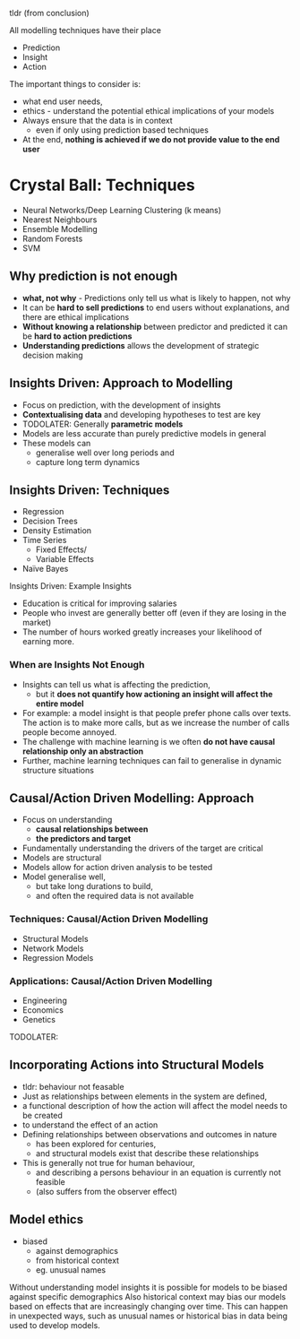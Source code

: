 
tldr (from conclusion)

All modelling techniques have their place 
- Prediction
- Insight
- Action

The important things to consider is:
- what end user needs, 
- ethics - understand the potential ethical implications of your models
- Always ensure that the data is in context 
  - even if only using prediction based techniques
- At the end, **nothing is achieved if we do not provide value to the end user**

# Crystal Ball: Techniques
- Neural Networks/Deep Learning Clustering (k means)
- Nearest Neighbours
- Ensemble Modelling
- Random Forests 
- SVM

## Why prediction is not enough

- **what, not why** - Predictions only tell us what is likely to happen, not why
- It can be **hard to sell predictions** to end users without explanations, and there are ethical implications
- **Without knowing a relationship** between predictor and predicted it can be **hard to action predictions**
- **Understanding predictions** allows the development of strategic decision making

## Insights Driven: Approach to Modelling
- Focus on prediction, with the development of insights
- **Contextualising data** and developing hypotheses to test are key
- TODOLATER: Generally **parametric models**   
- Models are less accurate than purely predictive models in general
- These models can 
  - generalise well over long periods and 
  - capture long term dynamics



## Insights Driven: Techniques
- Regression
- Decision Trees
- Density Estimation
- Time Series 
  - Fixed Effects/
  - Variable Effects
- Naïve Bayes

Insights Driven: Example Insights
- Education is critical for improving salaries
- People who invest are generally better off (even if they are losing in the market)
- The number of hours worked greatly increases your likelihood of earning more.

### When are Insights Not Enough
- Insights can tell us what is affecting the prediction, 
  - but it **does not quantify how actioning an insight will affect the entire model**
- For example: a model insight is that people prefer phone calls over texts. The action is to make more calls, but as we increase the number of calls people become annoyed.
- The challenge with machine learning is we often **do not have causal relationship only an abstraction**
- Further, machine learning techniques can fail to generalise in dynamic structure situations

## Causal/Action Driven Modelling: Approach

- Focus on understanding 
  - **causal relationships between** 
  - **the predictors and target**
- Fundamentally understanding the drivers of the target are critical
- Models are structural
- Models allow for action driven analysis to be tested
- Model generalise well, 
  - but take long durations to build, 
  - and often the required data is not available


### Techniques: Causal/Action Driven Modelling

- Structural Models
- Network Models
- Regression Models

### Applications: Causal/Action Driven Modelling

- Engineering
- Economics 
- Genetics


TODOLATER:
## Incorporating Actions into Structural Models
- tldr: behaviour not feasable
- Just as relationships between elements in the system are defined,
 - a functional description of how the action will affect the model needs to be created 
 - to understand the effect of an action
- Defining relationships between observations and outcomes in nature 
  - has been explored for centuries, 
  - and structural models exist that describe these relationships
- This is generally not true for human behaviour, 
  - and describing a persons behaviour in an equation is currently not feasible 
  - (also suffers from the observer effect)

## Model ethics

- biased 
  - against demographics
  - from historical context
  - eg. unusual names

Without understanding model insights it is possible for models to be biased against specific demographics
Also historical context may bias our models based on effects that are increasingly changing over time.
This can happen in unexpected ways, such as unusual names or historical bias in data being used to develop models.